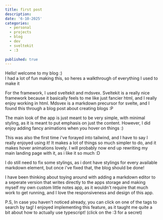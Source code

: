 ```yaml
---
title: first post
description: 
date: '6-10-2025'
categories:
  - personal
  - projects
  - blog
  - dev
  - sveltekit
  - :3
  
published: true
---
```



Hello! welcome to my blog :)  
I had a lot of fun making this, so heres a walkthrough of everything I used to make it  
  
For the framework, I used sveltekit and mdsvex. Sveltekit is a really nice framework because it basically feels to me like just fancier 
html, and I really enjoy working in html. Mdsvex is a markdown precursor for svelte, and I found this through a blog post about
creating blogs :P
  
The main look of the app is just meant to be very simple, with minimal
styling, as it is meant to put emphasis on just the content. However, I did 
enjoy adding fancy animations when you hover on things :)
  
This was also the first time i've forayed into tailwind, and I have to say 
I really enjoyed using it! It makes a lot of things so much simpler to do, and it makes hover animations lovely. I will
probably now end up rewriting my main landing page with it, as i like it so much :D
  
I do still need to fix some stylings, as i dont have stylings for every available
markdown element, but once i've fixed that, the blog should be done!
  
I have been thinking about toying around with adding a markdown editor to a seperate version that writes directly to the
apps storage and making myself my own custom little notes app, as it wouldn't require that much work to get running,
and I love the responsiveness and design of this app.
  
P.S, In case you haven't noticed already, you can click on one of the tags to 
search by tag! I enjoyed implementing this feature, as it taught me quite a bit 
about how to actually use typescript! (click on the :3 for a secret)